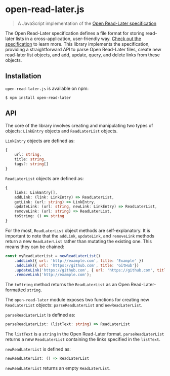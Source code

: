 # open-read-later.js
> A JavaScript implementation of the [Open Read-Later specification](https://github.com/jdormit/open-read-later)

The Open Read-Later specification defines a file format for storing read-later lists in a cross-application, user-friendly way. [Check out the specification](https://github.com/jdormit/open-read-later) to learn more. This library implements the specification, providing a straightforward API to parse Open Read-Later files, create new read-later list objects, and add, update, query, and delete links from these objects.

## Installation
`open-read-later.js` is available on npm:

```
$ npm install open-read-later
```

## API
The core of the library involves creating and manipulating two types of objects: `LinkEntry` objects and `ReadLaterList` objects.

`LinkEntry` objects are defined as:

```typescript
{
    url: string,
    title: string,
    tags?: string[]
}
```

`ReadLaterList` objects are defined as:

```typescript
{
    links: LinkEntry[],
    addLink: (link: LinkEntry) => ReadLaterList,
    getLink: (url: string) => LinkEntry,
    updateLink: (url: string, newLink: LinkEntry) => ReadLaterList,
    removeLink: (url: string) => ReadLaterList,
    toString: () => string
}
```

For the most, `ReadLaterList` object methods are self-explanatory. It is important to note that the `addLink`, `updateLink`, and `removeLink` methods return a new `ReadLaterList` rather than mutating the existing one. This means they can be chained:

```javascript
const myReadLaterList = newReadLaterList()
    .addLink({ url: 'http://example.com', title: 'Example' })
    .addLink({ url: 'https://github.com', title: 'GitHub'})
    .updateLink('https://github.com', { url: 'https://github.com', title: 'GitHub', tags: [ 'open source', 'code'] })
    .removeLink('http://example.com');
```

The `toString` method returns the `ReadLaterList` as an Open Read-Later-formatted `string`.

The `open-read-later` module exposes two functions for creating new `ReadLaterList` objects: `parseReadLaterList` and `newReadLaterList`.

`parseReadLaterList` is defined as:

```typescript
parseReadLaterList: (listText: string) => ReadLaterList
```

The `listText` is a `string` in the Open Read-Later format. `parseReadLaterList` returns a new `ReadLaterList` containing the links specified in the `listText`.

`newReadLaterList` is defined as:

```typescript
newReadLaterList: () => ReadLaterList
```

`newReadLaterList` returns an empty `ReadLaterList`.
